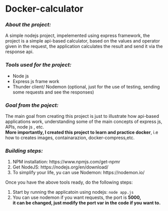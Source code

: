 # Docker-calculator
<h3><em>About the project:</em> </h3> 
<p> A simple nodejs project, impelemented using express framework, the project is a simple api-based calculator, based on the  
    values and operator given in the request, the application calculates the result and send it via the response api.<br>
    </p>


<h3><em>Tools used for the project:</em> </h3>

<ul>
  <li>Node js</li>
  <li>Express js frame work</li>
  <li>Thunder client/ Nodemon (optional, just for the use of testing, sending some requests and see the responses)</li>
</ul>

<h3><em>Goal from the poject:</em> </h3>
<p>The main goal from creating this project is just to illustrate how api-based applications work, understanding some of the main 
    concepts of express js, APIs, node js , etc.<br>
    <strong>More importantly, I created this project to learn and practice docker</strong>, i.e  how to creates images, containarazion,
    docker-compress,etc.
</p>

<h3><em> Building steps:</em> </h3>
<ol>
  <li>NPM installation: https://www.npmjs.com/get-npmr</lh>
  <li>Get NodeJS: https://nodejs.org/en/download/</li>
  <li>To simplify your life, yu can use Nodemon: https://nodemon.io/</li>  
 </ol>
 <p>Once you have the above tools ready, do the following steps:</p>  
    <ol>
        <li>Start by running the applicatoin using nodejs: <code>node app.js</code></li>
        <li>You can use nodemon if you want requests, the port is <strong> 5000<strong>, <br>it can be changed, just modify the port var in the code if you want to.</li>

</ol>

